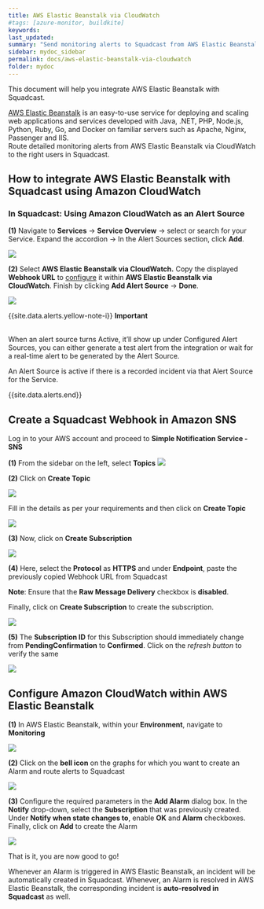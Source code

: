 ```yaml
---
title: AWS Elastic Beanstalk via CloudWatch
#tags: [azure-monitor, buildkite]
keywords: 
last_updated: 
summary: "Send monitoring alerts to Squadcast from AWS Elastic Beanstalk via Amazon CloudWatch"
sidebar: mydoc_sidebar
permalink: docs/aws-elastic-beanstalk-via-cloudwatch
folder: mydoc
---
```


This document will help you integrate AWS Elastic Beanstalk with Squadcast.

[AWS Elastic Beanstalk](https://aws.amazon.com/elasticbeanstalk/) is an easy-to-use service for deploying and scaling web applications and services developed with Java, .NET, PHP, Node.js, Python, Ruby, Go, and Docker on familiar servers such as Apache, Nginx, Passenger and IIS.<br/>
Route detailed monitoring alerts from AWS Elastic Beanstalk via CloudWatch to the right users in Squadcast.

## How to integrate AWS Elastic Beanstalk with Squadcast using Amazon CloudWatch

### In Squadcast: Using Amazon CloudWatch as an Alert Source

**(1)** Navigate to **Services** -> **Service Overview** -> select or search for your Service. Expand the accordion -> In the Alert Sources section, click **Add**.

![](<images/Alert_Sources.png>)

**(2)** Select **AWS Elastic Beanstalk via CloudWatch.** Copy the displayed **Webhook URL** to [configure](aws-elastic-beanstalk-via-cloudwatch#create-a-squadcast-webhook-in-amazon-sns) it within **AWS Elastic Beanstalk via CloudWatch**. Finish by clicking **Add Alert Source** -> **Done**.

![](<images/Amazon Cloudwatch (AWS) .png>)

{{site.data.alerts.yellow-note-i}}
<b>Important</b><br/><br/>
<p>When an alert source turns Active, it’ll show up under Configured Alert Sources, you can either generate a test alert from the integration or wait for a real-time alert to be generated by the Alert Source.</p>
<p>An Alert Source is active if there is a recorded incident via that Alert Source for the Service.</p>
{{site.data.alerts.end}}

## Create a Squadcast Webhook in Amazon SNS

Log in to your AWS account and proceed to **Simple Notification Service - SNS**

**(1)** From the sidebar on the left, select **Topics**
![](images/aws_2_a.png)

**(2)** Click on **Create Topic**

![](images/aws_2_b.png)

Fill in the details as per your requirements and then click on **Create Topic**

![](images/aws_2_c.png)

**(3)** Now, click on **Create Subscription**

![](images/aws_3_a.png)

**(4)** Here, select the **Protocol** as **HTTPS** and under **Endpoint**, paste the previously copied Webhook URL from Squadcast

**Note**: Ensure that the **Raw Message Delivery** checkbox is **disabled**.

Finally, click on **Create Subscription** to create the subscription.

![](images/aws_3_b.png)

**(5)** The **Subscription ID** for this Subscription should immediately change from **PendingConfirmation** to **Confirmed**. Click on the *refresh button* to verify the same

![](images/aws_4_a.png)

## Configure Amazon CloudWatch within AWS Elastic Beanstalk

**(1)** In AWS Elastic Beanstalk, within your **Environment**, navigate to **Monitoring**

![](images/aws_elastic_1.png)

**(2)** Click on the **bell icon** on the graphs for which you want to create an Alarm and route alerts to Squadcast

![](images/aws_elastic_2.png)

**(3)** Configure the required parameters in the **Add Alarm** dialog box. In the **Notify** drop-down, select the **Subscription** that was previously created. Under **Notify when state changes to**, enable **OK** and **Alarm** checkboxes. Finally, click on **Add** to create the Alarm

![](images/aws_elastic_3.png)

That is it, you are now good to go! 

Whenever an Alarm is triggered in AWS Elastic Beanstalk, an incident will be automatically created in Squadcast. Whenever, an Alarm is resolved in AWS Elastic Beanstalk, the corresponding incident is **auto-resolved in Squadcast** as well.